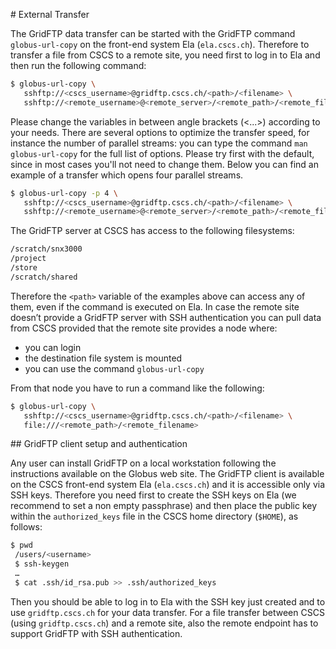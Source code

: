 # External Transfer

The GridFTP data transfer can be started with the GridFTP command `globus-url-copy` on the front-end system Ela (`ela.cscs.ch`). Therefore to transfer a file from CSCS to a remote site, you need first to log in to Ela and then run the following command:
```bash
$ globus-url-copy \
   sshftp://<cscs_username>@gridftp.cscs.ch/<path>/<filename> \ 
   sshftp://<remote_username>@<remote_server>/<remote_path>/<remote_filename>
```

Please change the variables in between angle brackets (<...>) according to your needs.
There are several options to optimize the transfer speed, for instance the number of parallel streams: you can type the command `man globus-url-copy` for the full list of options.
Please try first with the default, since in most cases you'll not need to change them. Below you can find an example of a transfer which opens four parallel streams.
```bash
$ globus-url-copy -p 4 \
   sshftp://<cscs_username>@gridftp.cscs.ch/<path>/<filename> \
   sshftp://<remote_username>@<remote_server>/<remote_path>/<remote_filename>
```

The GridFTP server at CSCS has access to the following filesystems:
```bash
/scratch/snx3000
/project
/store
/scratch/shared
```

Therefore the `<path>` variable of the examples above can access any of them, even if the command is executed on Ela. 
In case the remote site doesn’t provide a GridFTP server with SSH authentication you can pull data from CSCS provided that the remote site provides a node where: 
  * you can login
  * the destination file system is mounted
  * you can use the command `globus-url-copy`

From that node you have to run a command like the following:
```bash
$ globus-url-copy \ 
   sshftp://<cscs_username>@gridftp.cscs.ch/<path>/<filename> \ 
   file:///<remote_path>/<remote_filename>
```

## GridFTP client setup and authentication

Any user can install GridFTP on a local workstation following the instructions available on the Globus web site. The GridFTP client is available on the CSCS front-end system Ela (`ela.cscs.ch`) and it is accessible only via SSH keys.
Therefore you need first to create the SSH keys on Ela (we recommend to set a non empty passphrase) and then place the public key within the `authorized_keys` file in the CSCS home directory (`$HOME`), as follows:
```bash
$ pwd
 /users/<username>
 $ ssh-keygen
 …
 $ cat .ssh/id_rsa.pub >> .ssh/authorized_keys 
```

Then you should be able to log in to Ela with the SSH key just created and to use `gridftp.cscs.ch` for your data transfer.
For a file transfer between CSCS (using `gridftp.cscs.ch`) and a remote site, also the remote endpoint has to support GridFTP with SSH authentication.
